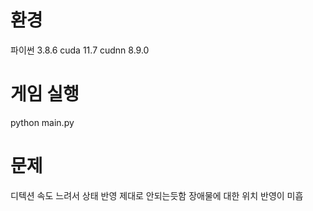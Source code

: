 # 환경

파이썬 3.8.6 cuda 11.7 cudnn 8.9.0  

# 게임 실행

python main.py  

# 문제

디텍션 속도 느려서 상태 반영 제대로 안되는듯함
장애물에 대한 위치 반영이 미흡
